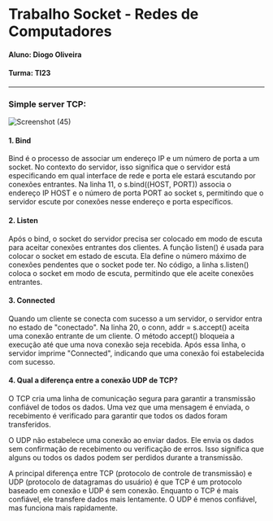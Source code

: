 # Trabalho Socket - Redes de Computadores


#### Aluno: Diogo Oliveira
#### Turma: TI23

***

### Simple server TCP:


![Screenshot (45)](https://github.com/felipengeletrica/Fundatec-2024-Aula-Socket/assets/112041509/8d39b33a-087b-464e-a502-885dcc4fc95b)



#### 1. Bind
Bind é o processo de associar um endereço IP e um número de porta a um socket. No contexto do servidor, isso significa que o servidor está especificando em qual interface de rede e porta ele estará escutando por conexões entrantes.
Na linha 11, o s.bind((HOST, PORT)) associa o endereço IP HOST e o número de porta PORT ao socket s, permitindo que o servidor escute por conexões nesse endereço e porta específicos.

#### 2. Listen
Após o bind, o socket do servidor precisa ser colocado em modo de escuta para aceitar conexões entrantes dos clientes.
A função listen() é usada para colocar o socket em estado de escuta. Ela define o número máximo de conexões pendentes que o socket pode ter.
No código, a linha s.listen() coloca o socket em modo de escuta, permitindo que ele aceite conexões entrantes.

#### 3. Connected

Quando um cliente se conecta com sucesso a um servidor, o servidor entra no estado de "conectado".
Na linha 20, o conn, addr = s.accept() aceita uma conexão entrante de um cliente. O método accept() bloqueia a execução até que uma nova conexão seja recebida.
Após essa linha, o servidor imprime "Connected", indicando que uma conexão foi estabelecida com sucesso.

#### 4. Qual a diferença entre a conexão UDP de TCP?

O TCP cria uma linha de comunicação segura para garantir a transmissão confiável de todos os dados. Uma vez que uma mensagem é enviada, o recebimento é verificado para garantir que todos os dados foram transferidos.

O UDP não estabelece uma conexão ao enviar dados. Ele envia os dados sem confirmação de recebimento ou verificação de erros. Isso significa que alguns ou todos os dados podem ser perdidos durante a transmissão.

A principal diferença entre TCP (protocolo de controle de transmissão) e UDP (protocolo de datagramas do usuário) é que TCP é um protocolo baseado em conexão e UDP é sem conexão. Enquanto o TCP é mais confiável, ele transfere dados mais lentamente. O UDP é menos confiável, mas funciona mais rapidamente.
